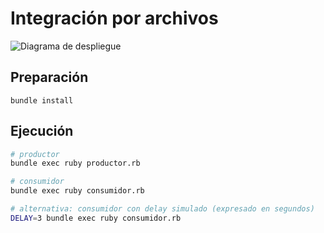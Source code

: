 # Integración por archivos

![Diagrama de despliegue](https://raw.githubusercontent.com/flbulgarelli/integration_patterns/master/archivo/despliegue.png)


## Preparación

```
bundle install
```

## Ejecución

```bash
# productor
bundle exec ruby productor.rb

# consumidor
bundle exec ruby consumidor.rb

# alternativa: consumidor con delay simulado (expresado en segundos)
DELAY=3 bundle exec ruby consumidor.rb
```
